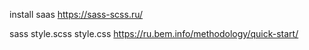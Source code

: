install saas
https://sass-scss.ru/

sass style.scss style.css
https://ru.bem.info/methodology/quick-start/
